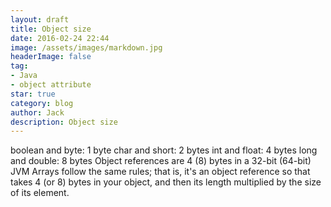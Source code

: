 ```yaml
---
layout: draft
title: Object size
date: 2016-02-24 22:44
image: /assets/images/markdown.jpg
headerImage: false
tag:
- Java
- object attribute
star: true
category: blog
author: Jack
description: Object size 
---
```


boolean and byte: 1 byte
char and short: 2 bytes
int and float: 4 bytes
long and double: 8 bytes
Object references are 4 (8) bytes in a 32-bit (64-bit) JVM
Arrays follow the same rules; that is, it's an object reference so that takes 4 (or 8) bytes in your object, and then its length multiplied by the size of its element.
